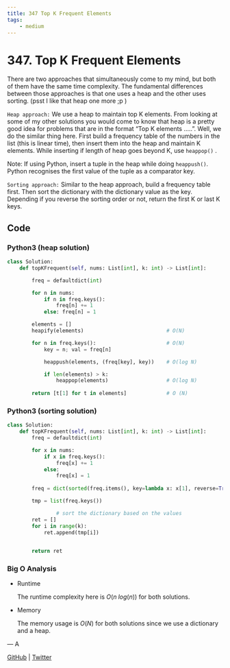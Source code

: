 ```yaml
---
title: 347 Top K Frequent Elements
tags:
    - medium
---
```



# 347. Top K Frequent Elements

There are two approaches that simultaneously come to my mind, but both of them have the same time complexity. The fundamental differences between those approaches is that one uses a heap and the other uses sorting. (psst I like that heap one more ;p )

`Heap approach:` We use a heap to maintain top K elements. From looking at some of my other solutions you would come to know that heap is a pretty good idea for problems that are in the format “Top K elements …..”. Well, we do the similar thing here. First build a frequency table of the numbers in the list (this is linear time), then insert them into the heap and maintain K elements. While inserting if length of heap goes beyond K, use `heappop()` .

Note: If using Python, insert a tuple in the heap while doing `heappush()`. Python recognises the first value of the tuple as a comparator key.

`Sorting approach:` Similar to the heap approach, build a frequency table first. Then sort the dictionary with the dictionary value as the key. Depending if you reverse the sorting order or not, return the first K or last K keys.

## Code

### Python3 (heap solution)

```python
class Solution:
    def topKFrequent(self, nums: List[int], k: int) -> List[int]:

        freq = defaultdict(int)

        for n in nums:
            if n in freq.keys():
                freq[n] += 1
            else: freq[n] = 1

        elements = []
        heapify(elements)                           # O(N)

        for n in freq.keys():                       # O(N)
            key = n; val = freq[n]

            heappush(elements, (freq[key], key))    # O(log N)

            if len(elements) > k:
                heappop(elements)                   # O(log N)
            
        return [t[1] for t in elements]             # O (N)
```

### Python3 (sorting solution)

```python
class Solution:
    def topKFrequent(self, nums: List[int], k: int) -> List[int]:
        freq = defaultdict(int)

        for x in nums:
            if x in freq.keys():
                freq[x] += 1
            else:
                freq[x] = 1
        
        freq = dict(sorted(freq.items(), key=lambda x: x[1], reverse=True)) # O (n log n)

        tmp = list(freq.keys())

				# sort the dictionary based on the values
        ret = []
        for i in range(k):
            ret.append(tmp[i])

        
        return ret
```

### Big O Analysis

- Runtime
    
    The runtime complexity here is $O(n\;log(n))$ for both solutions.
    
- Memory
    
    The memory usage is $O(N)$ for both solutions since we use a dictionary and a heap.
    

— A

[GitHub](https://github.com/AtharvaKamble) | [Twitter](https://twitter.com/AtharvaKamble07)